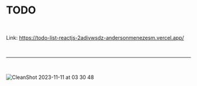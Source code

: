 # TODO
<br />

Link: https://todo-list-reactjs-2adivwsdz-andersonmenezesm.vercel.app/


<br />

---

<br />

![CleanShot 2023-11-11 at 03 30 48](https://github.com/andersonmenezesm/todo-list-reactjs/assets/47919476/dc7aa060-5d6e-4978-8d12-d5f422e79cef)
